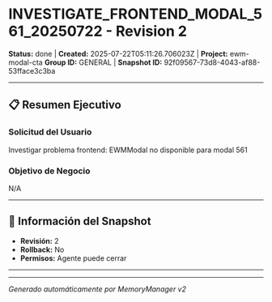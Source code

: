 # INVESTIGATE_FRONTEND_MODAL_561_20250722 - Revision 2

**Status:** done | **Created:** 2025-07-22T05:11:26.706023Z | **Project:** ewm-modal-cta
**Group ID:** GENERAL | **Snapshot ID:** 92f09567-73d8-4043-af88-53fface3c3ba

---

## 📋 Resumen Ejecutivo
### Solicitud del Usuario
Investigar problema frontend: EWMModal no disponible para modal 561

### Objetivo de Negocio
N/A

---

## 🔧 Información del Snapshot
- **Revisión:** 2
- **Rollback:** No
- **Permisos:** Agente puede cerrar

---



---

*Generado automáticamente por MemoryManager v2*
